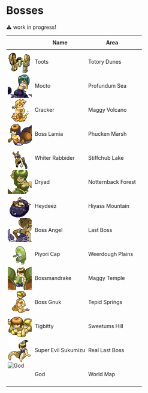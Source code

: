 # Bosses
:warning: work in progress!

<style>
table { width: auto }
td img { width: 64px; height: 64px; min-width: 64px; image-rendering: pixelated; background-color: transparent !important; float: right }
td, th { padding: 0 4px !important; border-width: 1px 0 !important }
th { height: 36px }
td { height: 64px}
td:last-child, th:last-child  { padding-right: 16px !important }
</style>

| | Name | Area
|-|-|-|
| ![Toots](b/Toots.png) | Toots | Totory Dunes
| ![Mocto](b/Mocto.png) | Mocto | Profundum Sea
| ![Cracker](b/Cracker.png) | Cracker | Maggy Volcano
| ![Boss Lamia](b/Boss_Lamia.png) | Boss Lamia | Phucken Marsh
| ![Whiter Rabbider](b/Whiter_Rabbider.png) | Whiter Rabbider | Stiffchub Lake
| ![Dryad](b/Dryad.png) | Dryad | Notternback Forest
| ![Heydeez](b/Heydeez.png) | Heydeez | Hiyass Mountain
| ![Boss Angel](b/Boss_Angel.png) | Boss Angel | Last Boss
| ![Piyori Cap](b/Piyori_Cap.png) | Piyori Cap | Weerdough Plains
| ![Bossmandrake](b/Bossmandrake.png) | Bossmandrake | Maggy Temple
| ![Boss Gnuk](b/Boss_Gnuk.png) | Boss Gnuk | Tepid Springs
| ![Tigbitty](b/Tigbitty.png) | Tigbitty | Sweetums Hill
| ![Super Evil Sukumizu](b/Super_Evil_Sukumizu.png) | Super Evil Sukumizu | Real Last Boss
| ![God](b/God.png) | God | World Map
